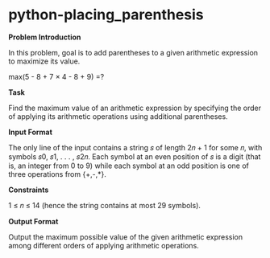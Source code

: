 # python-placing_parenthesis

**Problem Introduction**

In this problem, goal is to add parentheses to a given arithmetic
expression to maximize its value. 

max(5 - 8 + 7 × 4 - 8 + 9) =?

**Task**

Find the maximum value of an arithmetic expression by specifying the order of applying its arithmetic
operations using additional parentheses.

**Input Format**

The only line of the input contains a string 𝑠 of length 2𝑛 + 1 for some 𝑛, with symbols
𝑠0, 𝑠1, . . . , 𝑠2𝑛. Each symbol at an even position of 𝑠 is a digit (that is, an integer from 0 to 9) while
each symbol at an odd position is one of three operations from {+,-,*}.

**Constraints**

1 ≤ 𝑛 ≤ 14 (hence the string contains at most 29 symbols).

**Output Format**

Output the maximum possible value of the given arithmetic expression among different
orders of applying arithmetic operations.
